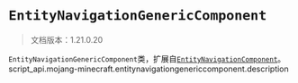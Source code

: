 # `EntityNavigationGenericComponent`

> 文档版本：1.21.0.20

`EntityNavigationGenericComponent`类，扩展自[`EntityNavigationComponent`](./entitynavigationcomponent.md)。script_api.mojang-minecraft.entitynavigationgenericcomponent.description
